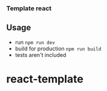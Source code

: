### Template react 

## Usage
- run `npm run dev`
- build for production `npm run build`
- tests aren't included 
# react-template
